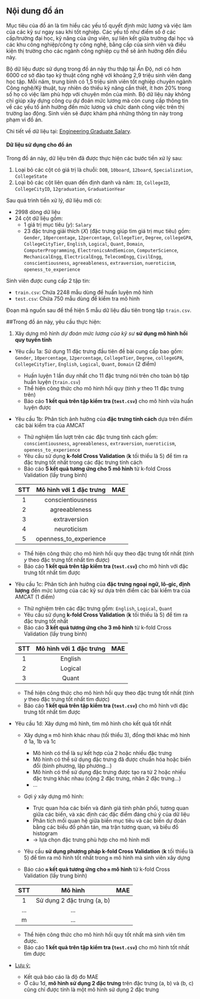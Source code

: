 ## Nội dung đồ án <a class="anchor" id="c1"></a>
Mục tiêu của đồ án là tìm hiểu các yếu tố quyết định mức lương và việc làm của các kỹ sư ngay sau khi tốt nghiệp. Các yếu tố như điểm số ở các cấp/trường đại học, kỹ năng của ứng viên, sự liên kết giữa trường đại học và các khu công nghiệp/công ty công nghệ, bằng cấp của sinh viên và điều kiện thị trường cho các ngành công nghiệp cụ thể sẽ ảnh hưởng đến điều này.

Bộ dữ liệu được sử dụng trong đồ án này thu thập tại Ấn Độ, nơi có hơn 6000 cơ sở đào tạo kỹ thuật công nghệ với khoảng 2,9 triệu sinh viên đang học tập. Mỗi năm, trung bình có 1,5 triệu sinh viên tốt nghiệp chuyên ngành Công nghệ/Kỹ thuật, tuy nhiên do thiếu kỹ năng cần thiết, ít hơn 20% trong số họ có việc làm phù hợp với chuyên môn của mình. Bộ dữ liệu này không chỉ giúp xây dựng công cụ dự đoán mức lương mà còn cung cấp thông tin về các yếu tố ảnh hưởng đến mức lương và chức danh công việc trên thị trường lao động. Sinh viên sẽ được khám phá những thông tin này trong phạm vi đồ án.

Chi tiết về dữ liệu tại: [Engineering Graduate Salary](https://www.kaggle.com/datasets/manishkc06/engineering-graduate-salary-prediction).
#### Dữ liệu sử dụng cho đồ án
Trong đồ án này, dữ liệu trên đã được thực hiện các bước tiền xử lý sau:
1. Loại bỏ các cột có giá trị là chuỗi: `DOB`, `10board`, `12board`, `Specialization`, `CollegeState`
5. Loại bỏ các cột liên quan đến định danh và năm: `ID`, `CollegeID`, `CollegeCityID`, `12graduation`, `GraduationYear`

Sau quá trình tiền xử lý, dữ liệu mới có:
- 2998 dòng dữ liệu
- 24 cột dữ liệu gồm:
    - 1 giá trị mục tiêu ($y$): `Salary`
    - 23 đặc trưng giải thích $(X)$ (đặc trưng giúp tìm giá trị mục tiêu) gồm: `Gender`, `10percentage`, `12percentage`, `CollegeTier`, `Degree`, `collegeGPA`, `CollegeCityTier`, `English`, `Logical`, `Quant`, `Domain`, `ComputerProgramming`, `ElectronicsAndSemicon`, `ComputerScience`, `MechanicalEngg`, `ElectricalEngg`, `TelecomEngg`, `CivilEngg`, `conscientiousness`, `agreeableness`, `extraversion`, `nueroticism`, `openess_to_experience`

Sinh viên được cung cấp 2 tập tin:
- `train.csv`: Chứa 2248 mẫu dùng để huấn luyện mô hình
- `test.csv`: Chứa 750 mẫu dùng để kiểm tra mô hình

Đoạn mã nguồn sau để thể hiện 5 mẫu dữ liệu đầu tiên trong tập `train.csv`.

##Trong đồ án này, yêu cầu thực hiện:

1. Xây dựng mô hình *dự đoán mức lương của kỹ sư* **sử dụng mô hình hồi quy tuyến tính**
- Yêu cầu 1a: Sử dụng 11 đặc trưng đầu tiên đề bài cung cấp bao gồm: `Gender`, `10percentage`, `12percentage`, `CollegeTier`, `Degree`, `collegeGPA`, `CollegeCityTier`, `English`, `Logical`, `Quant`, `Domain` (2 điểm)
	- Huấn luyện 1 lần duy nhất cho 11 đặc trưng nói trên cho toàn bộ tập huấn luyện (`train.csv`)
	- Thể hiện công thức cho mô hình hồi quy (tính $y$ theo 11 đặc trưng trên)
	- Báo cáo **1 kết quả trên tập kiểm tra (`test.csv`)** cho mô hình vừa huấn luyện được

- Yêu cầu 1b: Phân tích ảnh hưởng của **đặc trưng tính cách** dựa trên điểm các bài kiểm tra của AMCAT
	- Thử nghiệm lần lượt trên các đặc trưng tính cách gồm: `conscientiousness`, `agreeableness`, `extraversion`, `nueroticism`, `openess_to_experience`
    - Yêu cầu sử dụng **k-fold Cross Validation** (**k** tối thiểu là 5) để tìm ra đặc trưng tốt nhất trong các đặc trưng tính cách
	- Báo cáo **5 kết quả tương ứng cho 5 mô hình** từ k-fold Cross Validation (lấy trung bình)
	
	<center>

	| STT | Mô hình với 1 đặc trưng | MAE  |
	|:---:|:-----------------------:|:----:|
	|  1  | conscientiousness       |      |
	|  2  | agreeableness           |      |
	|  3  | extraversion            |      |
	|  4  | neuroticism             |      |
	|  5  | openness_to_experience  |      |

	</center>

	- Thể hiện công thức cho mô hình hồi quy theo đặc trưng tốt nhất (tính $y$ theo đặc trưng tốt nhất tìm được)
    - Báo cáo **1 kết quả trên tập kiểm tra (`test.csv`)** cho mô hình với đặc trưng tốt nhất tìm được

- Yêu cầu 1c: Phân tích ảnh hưởng của **đặc trưng ngoại ngữ, lô-gic, định lượng** đến mức lương của các kỹ sư dựa trên điểm các bài kiểm tra của AMCAT (1 điểm)

	- Thử nghiệm trên các đặc trưng gồm: `English`, `Logical`, `Quant`
    - Yêu cầu sử dụng **k-fold Cross Validation** (**k** tối thiểu là 5) để tìm ra đặc trưng tốt nhất
	- Báo cáo **3 kết quả tương ứng cho 3 mô hình** từ k-fold Cross Validation (lấy trung bình)
	
	<center>

	| STT | Mô hình với 1 đặc trưng | MAE  |
	|:---:|:-----------------------:|:----:|
	|  1  | English			        |      |
	|  2  | Logical		            |      |
	|  3  | Quant		            |      |

	</center>

	- Thể hiện công thức cho mô hình hồi quy theo đặc trưng tốt nhất (tính $y$ theo đặc trưng tốt nhất tìm được)
    - Báo cáo **1 kết quả trên tập kiểm tra (`test.csv`)** cho mô hình với đặc trưng tốt nhất tìm được
	
- Yêu cầu 1d: Xây dựng mô hình, tìm mô hình cho kết quả tốt nhất
	- Xây dựng `m` mô hình khác nhau (tối thiểu 3), đồng thời khác mô hình ở 1a, 1b và 1c
		- Mô hình có thể là sự kết hợp của 2 hoặc nhiều đặc trưng
		- Mô hình có thể sử dụng đặc trưng đã được chuẩn hóa hoặc biến đổi (bình phương, lập phương...)
		- Mô hình có thể sử dụng đặc trưng được tạo ra từ 2 hoặc nhiều đặc trưng khác nhau (cộng 2 đặc trưng, nhân 2 đặc trưng...)
		- ...
	- Gợi ý xây dựng mô hình:
		- Trực quan hóa các biến và đánh giá tính phân phối, tương quan giữa các biến, và xác định các đặc điểm đáng chú ý của dữ liệu
		- Phân tích mối quan hệ giữa biến mục tiêu và các biến dự đoán bằng các biểu đồ phân tán, ma trận tương quan, và biểu đồ histogram
		- $\to$ lựa chọn đặc trưng phù hợp cho mô hình mới

	- Yêu cầu **sử dụng phương pháp k-fold Cross Validation** (**k** tối thiểu là 5) để tìm ra mô hình tốt nhất trong `m` mô hình mà sinh viên xây dựng

	- Báo cáo **`m` kết quả tương ứng cho `m` mô hình** từ k-fold Cross Validation (lấy trung bình)

	<center>

	| STT |           Mô hình          | MAE  |
	|:---:|:--------------------------:|:----:|
	|  1  | Sử dụng 2 đặc trưng (a, b) |      |
	| ... | ...                        |      |
	|  m  | ...                        |      |

	</center>

	- Thể hiện công thức cho mô hình hồi quy tốt nhất mà sinh viên tìm được.
	- Báo cáo **1 kết quả trên tập kiểm tra (`test.csv`)** cho mô hình tốt nhất tìm được


- <ins>Lưu ý:</ins>
    - Kết quả báo cáo là độ đo MAE
	- Ở câu 1d, **mô hình sử dụng 2 đặc trưng** trên đặc trưng (a, b) và (b, c) cũng chỉ được tính là một mô hình sử dụng 2 đặc trưng
